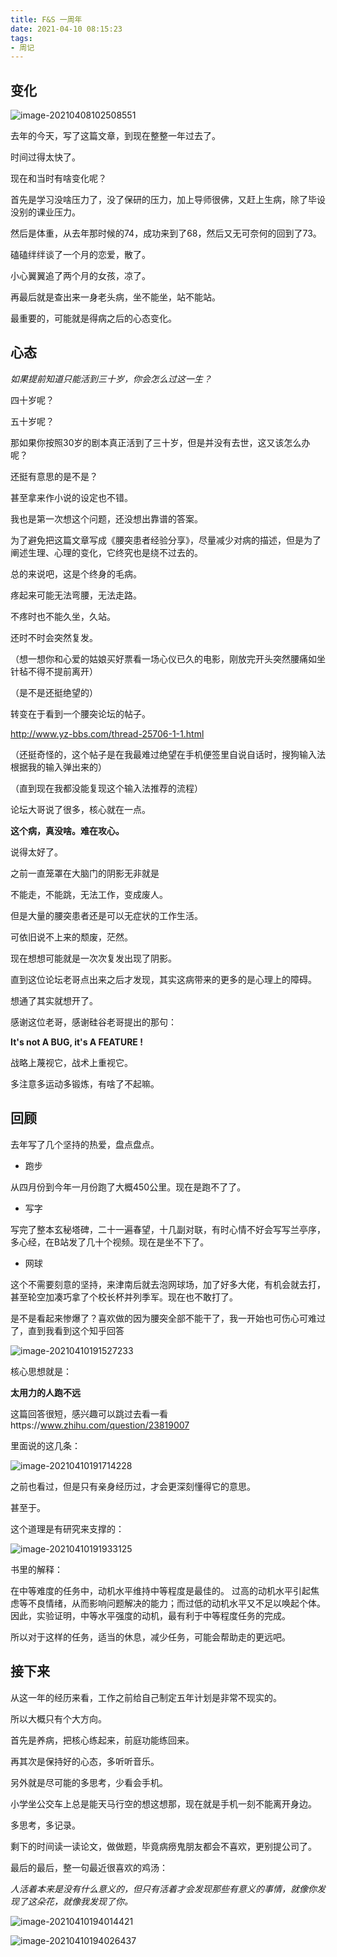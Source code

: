 ```yaml
---
title: F&S 一周年
date: 2021-04-10 08:15:23
tags:
- 周记
---
```


## 变化

![image-20210408102508551](https://bat-blog.oss-cn-beijing.aliyuncs.com/image-20210408102508551.png)

去年的今天，写了这篇文章，到现在整整一年过去了。

时间过得太快了。

现在和当时有啥变化呢？

首先是学习没啥压力了，没了保研的压力，加上导师很佛，又赶上生病，除了毕设没别的课业压力。

然后是体重，从去年那时候的74，成功来到了68，然后又无可奈何的回到了73。

磕磕绊绊谈了一个月的恋爱，散了。

小心翼翼追了两个月的女孩，凉了。

再最后就是查出来一身老头病，坐不能坐，站不能站。

最重要的，可能就是得病之后的心态变化。

## 心态

*如果提前知道只能活到三十岁，你会怎么过这一生？*

四十岁呢？

五十岁呢？

那如果你按照30岁的剧本真正活到了三十岁，但是并没有去世，这又该怎么办呢？

还挺有意思的是不是？

甚至拿来作小说的设定也不错。

我也是第一次想这个问题，还没想出靠谱的答案。

为了避免把这篇文章写成《腰突患者经验分享》，尽量减少对病的描述，但是为了阐述生理、心理的变化，它终究也是绕不过去的。

总的来说吧，这是个终身的毛病。

疼起来可能无法弯腰，无法走路。

不疼时也不能久坐，久站。

还时不时会突然复发。

（想一想你和心爱的姑娘买好票看一场心仪已久的电影，刚放完开头突然腰痛如坐针毡不得不提前离开）

（是不是还挺绝望的）

转变在于看到一个腰突论坛的帖子。

http://www.yz-bbs.com/thread-25706-1-1.html

（还挺奇怪的，这个帖子是在我最难过绝望在手机便签里自说自话时，搜狗输入法根据我的输入弹出来的）

（直到现在我都没能复现这个输入法推荐的流程）

论坛大哥说了很多，核心就在一点。

**这个病，真没啥。难在攻心。**

说得太好了。

之前一直笼罩在大脑门的阴影无非就是

不能走，不能跳，无法工作，变成废人。

但是大量的腰突患者还是可以无症状的工作生活。

可依旧说不上来的颓废，茫然。

现在想想可能就是一次次复发出现了阴影。

直到这位论坛老哥点出来之后才发现，其实这病带来的更多的是心理上的障碍。

想通了其实就想开了。

感谢这位老哥，感谢硅谷老哥提出的那句：

**It's not A BUG, it's A FEATURE !**

战略上蔑视它，战术上重视它。

多注意多运动多锻炼，有啥了不起嘛。

## 回顾

去年写了几个坚持的热爱，盘点盘点。

- 跑步

从四月份到今年一月份跑了大概450公里。现在是跑不了了。

- 写字

写完了整本玄秘塔碑，二十一遍春望，十几副对联，有时心情不好会写写兰亭序，多心经，在B站发了几十个视频。现在是坐不下了。

- 网球

这个不需要刻意的坚持，来津南后就去泡网球场，加了好多大佬，有机会就去打，甚至轮空加凑巧拿了个校长杯并列季军。现在也不敢打了。

是不是看起来惨爆了？喜欢做的因为腰突全部不能干了，我一开始也可伤心可难过了，直到我看到这个知乎回答

![image-20210410191527233](https://bat-blog.oss-cn-beijing.aliyuncs.com/image-20210410191527233.png)

核心思想就是：

**太用力的人跑不远**

这篇回答很短，感兴趣可以跳过去看一看https://www.zhihu.com/question/23819007

里面说的这几条：

![image-20210410191714228](https://bat-blog.oss-cn-beijing.aliyuncs.com/image-20210410191714228.png)

之前也看过，但是只有亲身经历过，才会更深刻懂得它的意思。

甚至于。

这个道理是有研究来支撑的：

![image-20210410191933125](https://bat-blog.oss-cn-beijing.aliyuncs.com/image-20210410191933125.png)

书里的解释：

在中等难度的任务中，动机水平维持中等程度是最佳的。
过高的动机水平引起焦虑等不良情绪，从而影响问题解决的能力；而过低的动机水平又不足以唤起个体。因此，实验证明，中等水平强度的动机，最有利于中等程度任务的完成。

所以对于这样的任务，适当的休息，减少任务，可能会帮助走的更远吧。

## 接下来

从这一年的经历来看，工作之前给自己制定五年计划是非常不现实的。

所以大概只有个大方向。

首先是养病，把核心练起来，前庭功能练回来。

再其次是保持好的心态，多听听音乐。

另外就是尽可能的多思考，少看会手机。

小学坐公交车上总是能天马行空的想这想那，现在就是手机一刻不能离开身边。

多思考，多记录。

剩下的时间读一读论文，做做题，毕竟病痨鬼朋友都会不喜欢，更别提公司了。



最后的最后，整一句最近很喜欢的鸡汤：



*人活着本来是没有什么意义的，但只有活着才会发现那些有意义的事情，就像你发现了这朵花，就像我发现了你。*

![image-20210410194014421](https://bat-blog.oss-cn-beijing.aliyuncs.com/image-20210410194014421.png)



![image-20210410194026437](https://bat-blog.oss-cn-beijing.aliyuncs.com/image-20210410194026437.png)